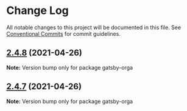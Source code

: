 # Change Log

All notable changes to this project will be documented in this file.
See [Conventional Commits](https://conventionalcommits.org) for commit guidelines.

## [2.4.8](https://github.com/gatsbyjs/gatsby-starter-default/compare/v2.4.7...v2.4.8) (2021-04-26)

**Note:** Version bump only for package gatsby-orga





## [2.4.7](https://github.com/gatsbyjs/gatsby-starter-default/compare/v2.4.6...v2.4.7) (2021-04-26)

**Note:** Version bump only for package gatsby-orga

